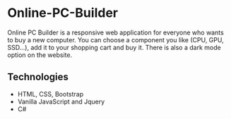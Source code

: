 # Online-PC-Builder

Online PC Builder is a responsive web application for everyone who wants to buy a new computer. You can choose a component you like (CPU, GPU, SSD...), add it to your shopping cart and buy it. There is also a dark mode option on the website.

## Technologies

* HTML, CSS, Bootstrap
* Vanilla JavaScript and Jquery
* C# 
